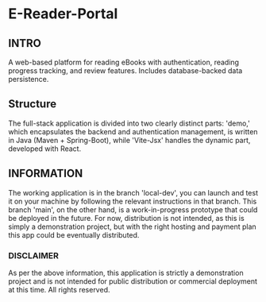 # E-Reader-Portal
## INTRO
A web-based platform for reading eBooks with authentication, reading progress tracking, and review features. Includes database-backed data persistence.

## Structure
The full-stack application is divided into two clearly distinct parts: 'demo,' which encapsulates the backend and authentication management, is written in Java (Maven + Spring-Boot), while 'Vite-Jsx' handles the dynamic part, developed with React.

## INFORMATION
The working application is in the branch 'local-dev', you can launch and test it on your machine by following the relevant instructions in that branch. This branch 'main', on the other hand, is a work-in-progress prototype that could be deployed in the future. For now, distribution is not intended, as this is simply a demonstration project, but with the right hosting and payment plan this app could be eventually distributed.

### DISCLAIMER
As per the above information, this application is strictly a demonstration project and is not intended for public distribution or commercial deployment at this time. All rights reserved.
